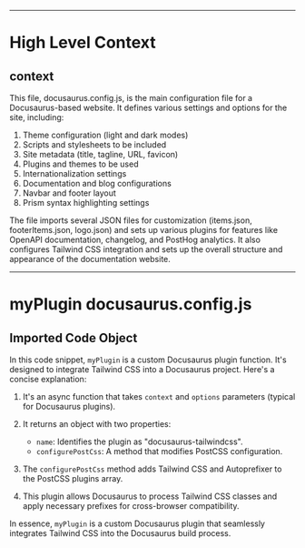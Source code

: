 

  ---
# High Level Context
## context
This file, docusaurus.config.js, is the main configuration file for a Docusaurus-based website. It defines various settings and options for the site, including:

1. Theme configuration (light and dark modes)
2. Scripts and stylesheets to be included
3. Site metadata (title, tagline, URL, favicon)
4. Plugins and themes to be used
5. Internationalization settings
6. Documentation and blog configurations
7. Navbar and footer layout
8. Prism syntax highlighting settings

The file imports several JSON files for customization (items.json, footerItems.json, logo.json) and sets up various plugins for features like OpenAPI documentation, changelog, and PostHog analytics. It also configures Tailwind CSS integration and sets up the overall structure and appearance of the documentation website.

---
# myPlugin docusaurus.config.js
## Imported Code Object
In this code snippet, `myPlugin` is a custom Docusaurus plugin function. It's designed to integrate Tailwind CSS into a Docusaurus project. Here's a concise explanation:

1. It's an async function that takes `context` and `options` parameters (typical for Docusaurus plugins).

2. It returns an object with two properties:
   - `name`: Identifies the plugin as "docusaurus-tailwindcss".
   - `configurePostCss`: A method that modifies PostCSS configuration.

3. The `configurePostCss` method adds Tailwind CSS and Autoprefixer to the PostCSS plugins array.

4. This plugin allows Docusaurus to process Tailwind CSS classes and apply necessary prefixes for cross-browser compatibility.

In essence, `myPlugin` is a custom Docusaurus plugin that seamlessly integrates Tailwind CSS into the Docusaurus build process.

  